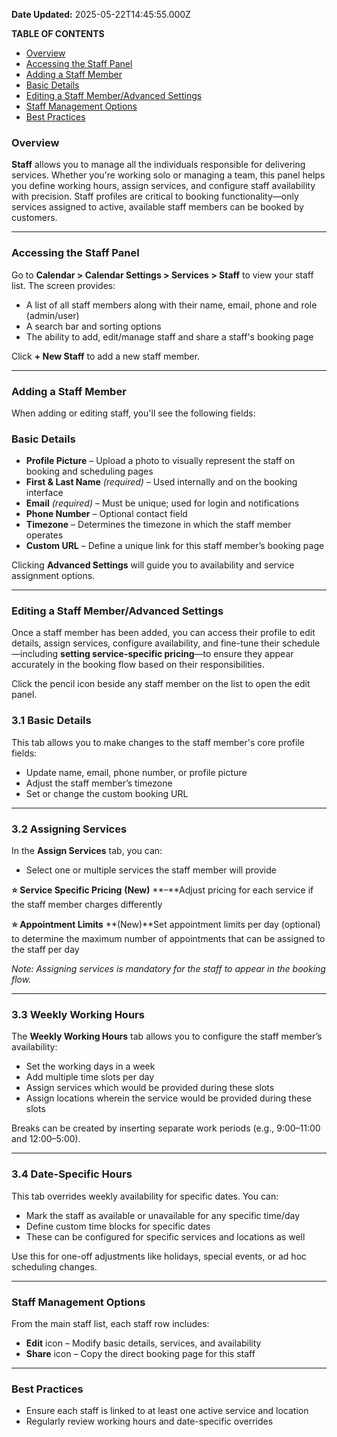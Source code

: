 **Date Updated:** 2025-05-22T14:45:55.000Z

**TABLE OF CONTENTS**

* [Overview](#Overview)
* [Accessing the Staff Panel](#Accessing-the-Staff-Panel)
* [Adding a Staff Member](#Adding-a-Staff-Member)
* [Basic Details](#Basic-Details)
* [Editing a Staff Member/Advanced Settings](#Editing-a-Staff-Member/Advanced-Settings)
* [Staff Management Options](#Staff-Management-Options)
* [Best Practices](#Best-Practices)

###   

### **Overview**

  
**Staff** allows you to manage all the individuals responsible for delivering services. Whether you're working solo or managing a team, this panel helps you define working hours, assign services, and configure staff availability with precision. Staff profiles are critical to booking functionality—only services assigned to active, available staff members can be booked by customers.

---

### **Accessing the Staff Panel**

Go to **Calendar > Calendar Settings > Services > Staff** to view your staff list. The screen provides:

* A list of all staff members along with their name, email, phone and role (admin/user)
* A search bar and sorting options
* The ability to add, edit/manage staff and share a staff's booking page

Click **\+ New Staff** to add a new staff member.

---

### **Adding a Staff Member**

When adding or editing staff, you'll see the following fields:

### Basic Details

* **Profile Picture** – Upload a photo to visually represent the staff on booking and scheduling pages
* **First & Last Name** _(required)_ – Used internally and on the booking interface
* **Email** _(required)_ – Must be unique; used for login and notifications
* **Phone Number** – Optional contact field
* **Timezone** – Determines the timezone in which the staff member operates
* **Custom URL** – Define a unique link for this staff member’s booking page

Clicking **Advanced Settings** will guide you to availability and service assignment options.

---

### **Editing a Staff Member/Advanced Settings**

  
Once a staff member has been added, you can access their profile to edit details, assign services, configure availability, and fine-tune their schedule—including **setting service-specific pricing**—to ensure they appear accurately in the booking flow based on their responsibilities.

Click the pencil icon beside any staff member on the list to open the edit panel.

###   

### **3.1 Basic Details**

This tab allows you to make changes to the staff member's core profile fields:

* Update name, email, phone number, or profile picture
* Adjust the staff member’s timezone
* Set or change the custom booking URL

---

### **3.2 Assigning Services**

In the **Assign Services** tab, you can:

* Select one or multiple services the staff member will provide

  
**⭐ Service Specific Pricing** **(New)** **–**Adjust pricing for each service if the staff member charges differently

**⭐ Appointment Limits** **(New)**Set appointment limits per day (optional) to determine the maximum number of appointments that can be assigned to the staff per day

  
_Note: Assigning services is mandatory for the staff to appear in the booking flow._

---

### **3.3 Weekly Working Hours**

The **Weekly Working Hours** tab allows you to configure the staff member’s availability:

* Set the working days in a week
* Add multiple time slots per day
* Assign services which would be provided during these slots
* Assign locations wherein the service would be provided during these slots

  
Breaks can be created by inserting separate work periods (e.g., 9:00–11:00 and 12:00–5:00).

---

### **3.4 Date-Specific Hours**

This tab overrides weekly availability for specific dates. You can:

* Mark the staff as available or unavailable for any specific time/day
* Define custom time blocks for specific dates
* These can be configured for specific services and locations as well

Use this for one-off adjustments like holidays, special events, or ad hoc scheduling changes.

---

### **Staff Management Options**

From the main staff list, each staff row includes:

* **Edit** icon – Modify basic details, services, and availability
* **Share** icon – Copy the direct booking page for this staff

---

### **Best Practices**

* Ensure each staff is linked to at least one active service and location
* Regularly review working hours and date-specific overrides